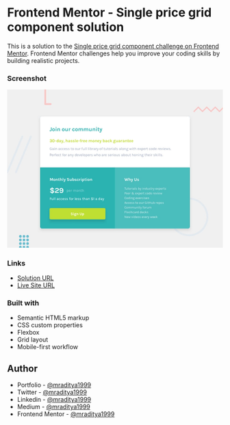 # Frontend Mentor - Single price grid component solution

This is a solution to the [Single price grid component challenge on Frontend Mentor](https://www.frontendmentor.io/challenges/single-price-grid-component-5ce41129d0ff452fec5abbbc). Frontend Mentor challenges help you improve your coding skills by building realistic projects.

### Screenshot

[![Design preview for the Single price grid component coding challenge](./design/desktop-preview.jpg)](https://fm-09-price-component.netlify.app)

### Links

- [Solution URL](https://www.frontendmentor.io/solutions/single-price-component-using-grid-OBYravkVJV)
- [Live Site URL](https://fm-09-price-component.netlify.app)

### Built with

- Semantic HTML5 markup
- CSS custom properties
- Flexbox
- Grid layout
- Mobile-first workflow

## Author

- Portfolio - [@mraditya1999](https://www.adityayadav.live)
- Twitter - [@mraditya1999](https://twitter.com/mraditya1999)
- Linkedin - [@mraditya1999](https://www.linkedin.com/in/mraditya1999/)
- Medium - [@mraditya1999](https://medium.com/@mraditya1999)
- Frontend Mentor - [@mraditya1999](https://www.frontendmentor.io/profile/Aditya-oss-creator)
